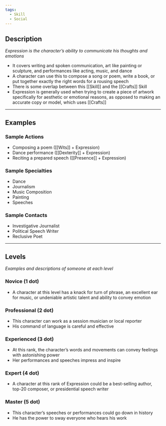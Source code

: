 ```yaml
---
tags:
  - Skill
  - Social
---
```


## Description

_Expression is the character’s ability to communicate his thoughts and emotions_
- It covers writing and spoken communication, art like painting or sculpture, and performances like acting, music, and dance
- A character can use this to compose a song or poem, write a book, or put together exactly the right words for a rousing speech
- There is some overlap between this [[Skill]] and the [[Crafts]] Skill
- Expression is generally used when trying to create a piece of artwork specifically for aesthetic or emotional reasons, as opposed to making an accurate copy or model, which uses [[Crafts]]

---

## Examples

### Sample Actions

- Composing a poem ([[Wits]] + Expression)
- Dance performance ([[Dexterity]] + Expression)
- Reciting a prepared speech ([[Presence]] + Expression)

### Sample Specialties

- Dance
- Journalism
- Music Composition
- Painting
- Speeches

### Sample Contacts

- Investigative Journalist
- Political Speech Writer
- Reclusive Poet

---

## Levels

_Examples and descriptions of someone at each level_

### Novice (1 dot)

- A character at this level has a knack for turn of phrase, an excellent ear for music, or undeniable artistic talent and ability to convey emotion

### Professional (2 dot)

- This character can work as a session musician or local reporter
- His command of language is careful and effective

### Experienced (3 dot)

- At this rank, the character’s words and movements can convey feelings with astonishing power
- Her performances and speeches impress and inspire

### Expert (4 dot)

- A character at this rank of Expression could be a best-selling author, top-20 composer, or presidential speech writer

### Master (5 dot)

- This character’s speeches or performances could go down in history
- He has the power to sway everyone who hears his work
